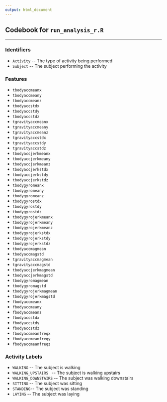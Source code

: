 ```yaml
---
output: html_document
---
```

## Codebook for `run_analysis_r.R`
---

### Identifiers
* `Activity` -- The type of activity being performed 
* `Subject` -- The subject performing the activity

### Features
* `tbodyaccmeanx`
* `tbodyaccmeany`
* `tbodyaccmeanz`
* `tbodyaccstdx`
* `tbodyaccstdy`
* `tbodyaccstdz`
* `tgravityaccmeanx`
* `tgravityaccmeany`
* `tgravityaccmeanz`
* `tgravityaccstdx`
* `tgravityaccstdy`
* `tgravityaccstdz`
* `tbodyaccjerkmeanx`
* `tbodyaccjerkmeany`
* `tbodyaccjerkmeanz`
* `tbodyaccjerkstdx`
* `tbodyaccjerkstdy`
* `tbodyaccjerkstdz`
* `tbodygyromeanx`
* `tbodygyromeany`
* `tbodygyromeanz`
* `tbodygyrostdx`
* `tbodygyrostdy`
* `tbodygyrostdz`
* `tbodygyrojerkmeanx`
* `tbodygyrojerkmeany`
* `tbodygyrojerkmeanz`
* `tbodygyrojerkstdx`
* `tbodygyrojerkstdy`
* `tbodygyrojerkstdz`
* `tbodyaccmagmean`
* `tbodyaccmagstd`
* `tgravityaccmagmean`
* `tgravityaccmagstd`
* `tbodyaccjerkmagmean`
* `tbodyaccjerkmagstd`
* `tbodygyromagmean`
* `tbodygyromagstd`
* `tbodygyrojerkmagmean`
* `tbodygyrojerkmagstd`
* `fbodyaccmeanx`
* `fbodyaccmeany`
* `fbodyaccmeanz`
* `fbodyaccstdx`
* `fbodyaccstdy`
* `fbodyaccstdz`
* `fbodyaccmeanfreqx`
* `fbodyaccmeanfreqy`
* `fbodyaccmeanfreqz`

### Activity Labels
* `WALKING` -- The subject is walking 
* `WALKING_UPSTAIRS ` -- The subject is walking upstairs 
* `WALKING_DOWNSTAIRS` -- The subject was walking downstairs 
* `SITTING` -- The subject was sitting 
* `STANDING`-- The subject was standing 
* `LAYING` -- The subject was laying 
